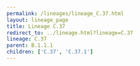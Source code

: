 ```yaml
---
permalink: /lineages/lineage_C.37.html
layout: lineage_page
title: Lineage C.37
redirect_to: ../lineage.html?lineage=C.37
lineage: C.37
parent: B.1.1.1
children: ['C.37', 'C.37.1']
---
```

